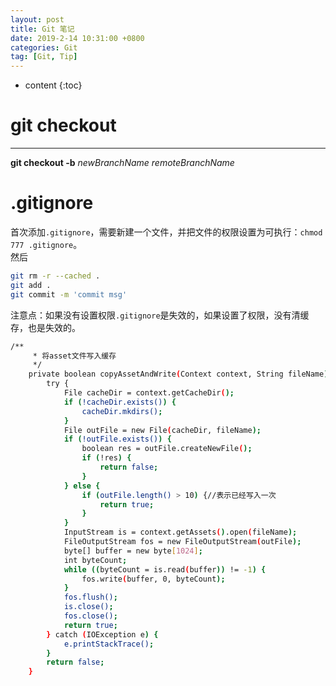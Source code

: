 ```yaml
---
layout: post
title: Git 笔记
date: 2019-2-14 10:31:00 +0800
categories: Git
tag: [Git, Tip]
---
```


* content
{:toc}


git checkout 
=======================================
-------------------------------------------------------
**git checkout -b** _newBranchName_ _remoteBranchName_


.gitignore
=======================================
首次添加`.gitignore`，需要新建一个文件，并把文件的权限设置为可执行：`chmod 777 .gitignore`。  
然后
```bash
git rm -r --cached .
git add .
git commit -m 'commit msg'
```
注意点：如果没有设置权限`.gitignore`是失效的，如果设置了权限，没有清缓存，也是失效的。  


    

```bash
/**
	 * 将asset文件写入缓存
	 */
	private boolean copyAssetAndWrite(Context context, String fileName) {
		try {
			File cacheDir = context.getCacheDir();
			if (!cacheDir.exists()) {
				cacheDir.mkdirs();
			}
			File outFile = new File(cacheDir, fileName);
			if (!outFile.exists()) {
				boolean res = outFile.createNewFile();
				if (!res) {
					return false;
				}
			} else {
				if (outFile.length() > 10) {//表示已经写入一次
					return true;
				}
			}
			InputStream is = context.getAssets().open(fileName);
			FileOutputStream fos = new FileOutputStream(outFile);
			byte[] buffer = new byte[1024];
			int byteCount;
			while ((byteCount = is.read(buffer)) != -1) {
				fos.write(buffer, 0, byteCount);
			}
			fos.flush();
			is.close();
			fos.close();
			return true;
		} catch (IOException e) {
			e.printStackTrace();
		}
		return false;
	}
```